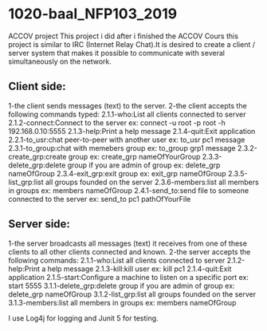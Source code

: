 # 1020-baal_NFP103_2019
ACCOV project
This project i did after i finished the ACCOV Cours
this project is similar to IRC (Internet Relay Chat).It is desired to create a client / server system that makes it possible to communicate with several simultaneously on
the network.

Client side:
------------
1-the client sends messages (text) to the server.
2-the client accepts the following commands typed:
  2.1.1-who:List all clients connected to server
  2.1.2-connect:Connect to the server ex: connect -u root -p root -h 192.168.0.10:5555
  2.1.3-help:Print a help message
  2.1.4-quit:Exit application
  2.2.1-to_usr:chat peer-to-peer with another user ex: to_usr pc1 message
  2.3.1-to_group:chat with memebers group ex: to_group grp1 message
  2.3.2-create_grp:create group ex: create_grp nameOfYourGroup
  2.3.3-delete_grp:delete group if you are admin of group ex: delete_grp nameOfGroup
  2.3.4-exit_grp:exit group ex: exit_grp nameOfGroup
  2.3.5-list_grp:list all groups founded on the server
  2.3.6-members:list all members in groups ex: members nameOfGroup
  2.4.1-send_to:send file to someone connected to the server ex: send_to pc1 pathOfYourFile
 
 Server side:
 ------------
1-the server broadcasts all messages (text) it receives from one of these clients to all other clients
connected and known.
2-the server accepts the following commands:
  2.1.1-who:List all clients connected to server
  2.1.2-help:Print a help message
  2.1.3-kill:kill user ex: kill pc1
  2.1.4-quit:Exit application
  2.1.5-start:Configure a machine to listen on a specific port ex: start 5555
  3.1.1-delete_grp:delete group if you are admin of group ex: delete_grp nameOfGroup
  3.1.2-list_grp:list all groups founded on the server
  3.1.3-members:list all members in groups ex: members nameOfGroup

I use Log4j for logging and Junit 5 for testing.
